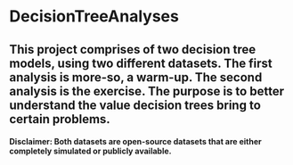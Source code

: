 # DecisionTreeAnalyses
## This project comprises of two decision tree models, using two different datasets. The first analysis is more-so, a warm-up. The second analysis is the exercise. The purpose is to better understand the value decision trees bring to certain problems.

#### Disclaimer: Both datasets are open-source datasets that are either completely simulated or publicly available.

